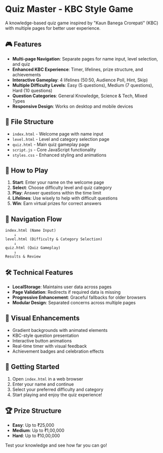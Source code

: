 # Quiz Master - KBC Style Game

A knowledge-based quiz game inspired by "Kaun Banega Crorepati" (KBC) with multiple pages for better user experience.

## 🎮 Features

- **Multi-page Navigation**: Separate pages for name input, level selection, and quiz
- **Enhanced KBC Experience**: Timer, lifelines, prize structure, and achievements
- **Interactive Gameplay**: 4 lifelines (50:50, Audience Poll, Hint, Skip)
- **Multiple Difficulty Levels**: Easy (5 questions), Medium (7 questions), Hard (10 questions)
- **Question Categories**: General Knowledge, Science & Tech, Mixed Types
- **Responsive Design**: Works on desktop and mobile devices

## 📁 File Structure

- `index.html` - Welcome page with name input
- `level.html` - Level and category selection page
- `quiz.html` - Main quiz gameplay page
- `script.js` - Core JavaScript functionality
- `styles.css` - Enhanced styling and animations

## 🎯 How to Play

1. **Start**: Enter your name on the welcome page
2. **Select**: Choose difficulty level and quiz category
3. **Play**: Answer questions within the time limit
4. **Lifelines**: Use wisely to help with difficult questions
5. **Win**: Earn virtual prizes for correct answers

## 🎪 Navigation Flow

```
index.html (Name Input) 
    ↓
level.html (Difficulty & Category Selection)
    ↓
quiz.html (Quiz Gameplay)
    ↓
Results & Review
```

## 🛠️ Technical Features

- **LocalStorage**: Maintains user data across pages
- **Page Validation**: Redirects if required data is missing
- **Progressive Enhancement**: Graceful fallbacks for older browsers
- **Modular Design**: Separated concerns across multiple pages

## 🎨 Visual Enhancements

- Gradient backgrounds with animated elements
- KBC-style question presentation
- Interactive button animations
- Real-time timer with visual feedback
- Achievement badges and celebration effects

## 🚀 Getting Started

1. Open `index.html` in a web browser
2. Enter your name and continue
3. Select your preferred difficulty and category
4. Start playing and enjoy the quiz experience!

## 🏆 Prize Structure

- **Easy**: Up to ₹25,000
- **Medium**: Up to ₹1,00,000  
- **Hard**: Up to ₹10,00,000

Test your knowledge and see how far you can go!
